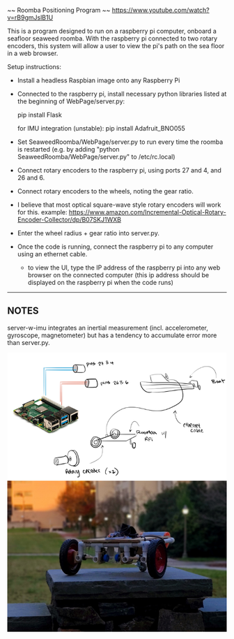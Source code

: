 ~~ Roomba Positioning Program ~~
https://www.youtube.com/watch?v=rB9gmJslB1U

This is a program designed to run on a raspberry pi computer, onboard a seafloor seaweed roomba. 
With the raspberry pi connected to two rotary encoders, this system will allow a user to view the pi's path on the sea floor in a web browser.

Setup instructions:

- Install a headless Raspbian image onto any Raspberry Pi
- Connected to the raspberry pi, install necessary python libraries listed at the beginning of WebPage/server.py:

  pip install Flask
  
  for IMU integration (unstable):
  pip install Adafruit_BNO055
 
 - Set SeaweedRoomba/WebPage/server.py to run every time the roomba is restarted 
        (e.g. by adding "python SeaweedRoomba/WebPage/server.py" to /etc/rc.local)
 - Connect rotary encoders to the raspberry pi, using ports 27 and 4, and 26 and 6. 
 - Connect rotary encoders to the wheels, noting the gear ratio. 
  - I believe that most optical square-wave style rotary encoders will work for this. 
        example: https://www.amazon.com/Incremental-Optical-Rotary-Encoder-Collector/dp/B07SKJ1WXB
 - Enter the wheel radius + gear ratio into server.py. 
 - Once the code is running, connect the raspberry pi to any computer using an ethernet cable.
    - to view the UI, type the IP address of the raspberry pi into any web browser on the connected computer 
    (this ip address should be displayed on the raspberry pi when the code runs)
 
 --------
 NOTES
--------

server-w-imu integrates an inertial measurement (incl. accelerometer, gyroscope, magnetometer) but has a tendency to accumulate error more than server.py.

![Setup Schematic](https://github.com/EGR101-SeaweedRoomba/SeaweedRoomba/blob/main/Roomba%20Navigation%20Setup%20(low%20res).png)
![Final Prototype](https://github.com/EGR101-SeaweedRoomba/SeaweedRoomba/blob/main/Prototype-Photo.jpg)
